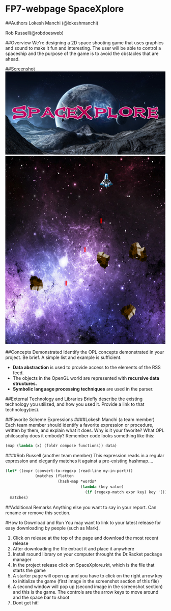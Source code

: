 # FP7-webpage SpaceXplore

##Authors
Lokesh Manchi (@lokeshmanchi)

Rob Russell(@robdoesweb)

##Overview
We're designing a 2D space shooting game that uses graphics and sound to make it fun and interesting. The user will be able to control a spaceship and the purpose of the game is to avoid the obstacles that are ahead.

##Screenshot
![screenshot showing game-start](startpage-everything.png)
![screenshot showing game-play](game-play.png)


##Concepts Demonstrated
Identify the OPL concepts demonstrated in your project. Be brief. A simple list and example is sufficient. 
* **Data abstraction** is used to provide access to the elements of the RSS feed.
* The objects in the OpenGL world are represented with **recursive data structures.**
* **Symbolic language processing techniques** are used in the parser.

##External Technology and Libraries
Briefly describe the existing technology you utilized, and how you used it. Provide a link to that technology(ies).

##Favorite Scheme Expressions
####Lokesh Manchi (a team member)
Each team member should identify a favorite expression or procedure, written by them, and explain what it does. Why is it your favorite? What OPL philosophy does it embody?
Remember code looks something like this:
```scheme
(map (lambda (x) (foldr compose functions)) data)
```
####Rob Russell (another team member)
This expression reads in a regular expression and elegantly matches it against a pre-existing hashmap....
```scheme
(let* ((expr (convert-to-regexp (read-line my-in-port)))
             (matches (flatten
                       (hash-map *words*
                                 (lambda (key value)
                                   (if (regexp-match expr key) key '()))))))
  matches)
```

##Additional Remarks
Anything else you want to say in your report. Can rename or remove this section.

#How to Download and Run
You may want to link to your latest release for easy downloading by people (such as Mark).

1. Click on release at the top of the page and download the most recent release
2. After downloading the file extract it and place it anywhere
3. Install rsound library on your computer throught the Dr.Racket package manager
4. In the project release click on SpaceXplore.rkt, which is the file that starts the game
5. A starter page will open up and you have to click on the right arrow key to initialize the game (first image in the screenshot section of this file)
6. A second window will pop up (second image in the screenshot section) and this is the game. The controls are the arrow keys to move around and the space bar to shoot
7. Dont get hit!

